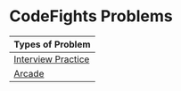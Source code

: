 # CodeFights Problems

| Types of Problem                |
| ------------------------------- |
| [Interview Practice][interview] |
| [Arcade][arcade]                |

[arcade]: ./arcade/README.md
[interview]: ./interview_practice/README.md
